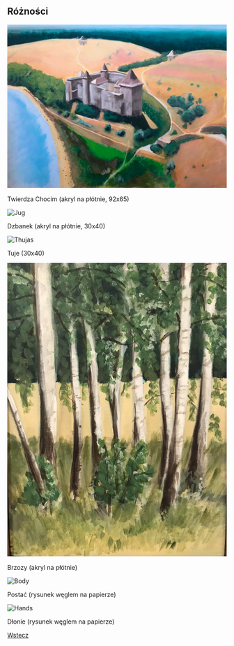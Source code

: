 ## Różności

<img src="zamek.JPEG" alt="Castle Chocim">

Twierdza Chocim (akryl na płótnie, 92x65)

<img src="dzban.JPEG" alt="Jug">

Dzbanek (akryl na płótnie, 30x40)

<img src="tuje.JPEG" alt="Thujas">

Tuje (30x40)

<img src="brzozy.JPEG" alt="Birches">

Brzozy (akryl na płótnie)

<img src="postac.jpg" alt="Body">

Postać (rysunek węglem na papierze)

<img src="rece.JPG" alt="Hands">

Dłonie (rysunek węglem na papierze)

<a href="https://pawelciosmak.github.io/portfolio">Wstecz</a>

